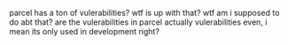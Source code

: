 parcel has a ton of vulerabilities? wtf is up with that? wtf am i supposed to do abt that? are the vulerabilities in parcel actually vulerabilities even, i mean its only used in development right?
